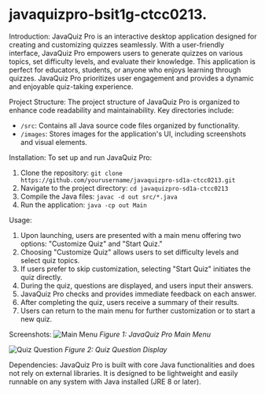 # javaquizpro-bsit1g-ctcc0213.

Introduction:
JavaQuiz Pro is an interactive desktop application designed for creating and customizing quizzes seamlessly. With a user-friendly interface, JavaQuiz Pro empowers users to generate quizzes on various topics, set difficulty levels, and evaluate their knowledge. This application is perfect for educators, students, or anyone who enjoys learning through quizzes. JavaQuiz Pro prioritizes user engagement and provides a dynamic and enjoyable quiz-taking experience.

Project Structure:
The project structure of JavaQuiz Pro is organized to enhance code readability and maintainability. Key directories include:
- `/src`: Contains all Java source code files organized by functionality.
- `/images`: Stores images for the application's UI, including screenshots and visual elements.

Installation:
To set up and run JavaQuiz Pro:
1. Clone the repository: `git clone https://github.com/yourusername/javaquizpro-sd1a-ctcc0213.git`
2. Navigate to the project directory: `cd javaquizpro-sd1a-ctcc0213`
3. Compile the Java files: `javac -d out src/*.java`
4. Run the application: `java -cp out Main`

Usage:
1. Upon launching, users are presented with a main menu offering two options: "Customize Quiz" and "Start Quiz."
2. Choosing "Customize Quiz" allows users to set difficulty levels and select quiz topics.
3. If users prefer to skip customization, selecting "Start Quiz" initiates the quiz directly.
4. During the quiz, questions are displayed, and users input their answers.
5. JavaQuiz Pro checks and provides immediate feedback on each answer.
6. After completing the quiz, users receive a summary of their results.
7. Users can return to the main menu for further customization or to start a new quiz.

Screenshots:
![Main Menu](/images/main_menu.png)
*Figure 1: JavaQuiz Pro Main Menu*

![Quiz Question](/images/quiz_question.png)
*Figure 2: Quiz Question Display*

Dependencies:
JavaQuiz Pro is built with core Java functionalities and does not rely on external libraries. It is designed to be lightweight and easily runnable on any system with Java installed (JRE 8 or later).
